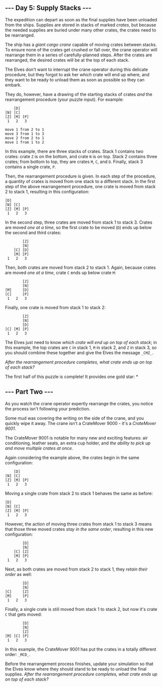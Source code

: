 
## --- Day 5: Supply Stacks ---

The expedition can depart as soon as the final supplies have been unloaded from the ships. Supplies are stored in stacks of marked _crates_, but because the needed supplies are buried under many other crates, the crates need to be rearranged.

The ship has a _giant cargo crane_ capable of moving crates between stacks. To ensure none of the crates get crushed or fall over, the crane operator will rearrange them in a series of carefully-planned steps. After the crates are rearranged, the desired crates will be at the top of each stack.

The Elves don't want to interrupt the crane operator during this delicate procedure, but they forgot to ask her _which_ crate will end up where, and they want to be ready to unload them as soon as possible so they can embark.

They do, however, have a drawing of the starting stacks of crates _and_ the rearrangement procedure (your puzzle input). For example:

```
    [D]    
[N] [C]    
[Z] [M] [P]
 1   2   3 

move 1 from 2 to 1
move 3 from 1 to 3
move 2 from 2 to 1
move 1 from 1 to 2

```

In this example, there are three stacks of crates. Stack 1 contains two crates: crate `Z` is on the bottom, and crate `N` is on top. Stack 2 contains three crates; from bottom to top, they are crates `M`, `C`, and `D`. Finally, stack 3 contains a single crate, `P`.

Then, the rearrangement procedure is given. In each step of the procedure, a quantity of crates is moved from one stack to a different stack. In the first step of the above rearrangement procedure, one crate is moved from stack 2 to stack 1, resulting in this configuration:

```
[D]        
[N] [C]    
[Z] [M] [P]
 1   2   3 

```

In the second step, three crates are moved from stack 1 to stack 3. Crates are moved _one at a time_, so the first crate to be moved (`D`) ends up below the second and third crates:

```
        [Z]
        [N]
    [C] [D]
    [M] [P]
 1   2   3

```

Then, both crates are moved from stack 2 to stack 1. Again, because crates are moved _one at a time_, crate `C` ends up below crate `M`:

```
        [Z]
        [N]
[M]     [D]
[C]     [P]
 1   2   3

```

Finally, one crate is moved from stack 1 to stack 2:

```
        [Z]
        [N]
        [D]
[C] [M] [P]
 1   2   3

```

The Elves just need to know _which crate will end up on top of each stack_; in this example, the top crates are `C` in stack 1, `M` in stack 2, and `Z` in stack 3, so you should combine these together and give the Elves the message `_CMZ_`.

_After the rearrangement procedure completes, what crate ends up on top of each stack?_

The first half of this puzzle is complete! It provides one gold star: *

## --- Part Two ---

As you watch the crane operator expertly rearrange the crates, you notice the process isn't following your prediction.

Some mud was covering the writing on the side of the crane, and you quickly wipe it away. The crane isn't a CrateMover 9000 - it's a _CrateMover 9001_.

The CrateMover 9001 is notable for many new and exciting features: air conditioning, leather seats, an extra cup holder, and _the ability to pick up and move multiple crates at once_.

Again considering the example above, the crates begin in the same configuration:

```
    [D]    
[N] [C]    
[Z] [M] [P]
 1   2   3 

```

Moving a single crate from stack 2 to stack 1 behaves the same as before:

```
[D]        
[N] [C]    
[Z] [M] [P]
 1   2   3 

```

However, the action of moving three crates from stack 1 to stack 3 means that those three moved crates _stay in the same order_, resulting in this new configuration:

```
        [D]
        [N]
    [C] [Z]
    [M] [P]
 1   2   3

```

Next, as both crates are moved from stack 2 to stack 1, they _retain their order_ as well:

```
        [D]
        [N]
[C]     [Z]
[M]     [P]
 1   2   3

```

Finally, a single crate is still moved from stack 1 to stack 2, but now it's crate `C` that gets moved:

```
        [D]
        [N]
        [Z]
[M] [C] [P]
 1   2   3

```

In this example, the CrateMover 9001 has put the crates in a totally different order: `_MCD_`.

Before the rearrangement process finishes, update your simulation so that the Elves know where they should stand to be ready to unload the final supplies. _After the rearrangement procedure completes, what crate ends up on top of each stack?_
